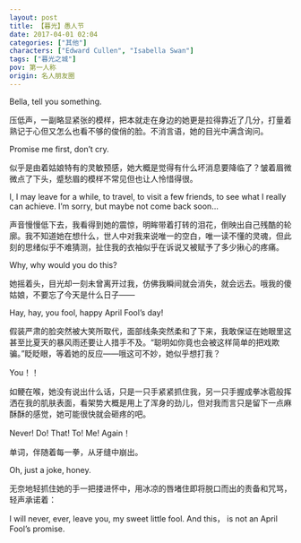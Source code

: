 ```yaml
---
layout: post
title: 【暮光】愚人节
date: 2017-04-01 02:04
categories: ["其他"]
characters: ["Edward Cullen", "Isabella Swan"]
tags: ["暮光之城"]
pov: 第一人称
origin: 名人朋友圈
---
```


Bella, tell you something. 

压低声，一副略显紧张的模样，把本就走在身边的她更是拉得靠近了几分，打量着熟记于心但又怎么也看不够的俊俏的脸。不消言语，她的目光中满含询问。

Promise me first, don’t cry.

似乎是由着姑娘特有的灵敏预感，她大概是觉得有什么坏消息要降临了？皱着眉微微点了下头，蹙愁眉的模样不常见但也让人怜惜得很。

I, I may leave for a while, to travel, to visit a few friends, to see what I really can achieve. I’m sorry, but maybe not come back soon…

声音慢慢低下去，我看得到她的震惊，明眸带着打转的泪花，倒映出自己残酷的轮廓。我不知道她在想什么，世人中对我来说唯一的空白，唯一读不懂的灵魂，但此刻的思绪似乎不难猜测，扯住我的衣袖似乎在诉说又被赋予了多少揪心的疼痛。

Why, why would you do this?

她摇着头，目光却一刻未曾离开过我，仿佛我瞬间就会消失，就会远去。哦我的傻姑娘，不要忘了今天是什么日子——

Hay, hay, you fool, happy April Fool’s day! 

假装严肃的脸突然被大笑所取代，面部线条突然柔和了下来，我敢保证在她眼里这甚至比夏天的暴风雨还要让人措手不及。“聪明如你竟也会被这样简单的把戏欺骗。”眨眨眼，等着她的反应——哦这可不妙，她似乎想打我？

You！！

如鲠在喉，她没有说出什么话，只是一只手紧紧抓住我，另一只手握成拳冰雹般挥洒在我的肌肤表面，看架势大概是用上了浑身的劲儿，但对我而言只是留下一点麻酥酥的感觉，她可能很快就会砸疼的吧。

Never! Do! That! To! Me! Again！

单词，伴随着每一拳，从牙缝中崩出。

Oh, just a joke, honey.

无奈地轻抓住她的手一把搂进怀中，用冰凉的唇堵住即将脱口而出的责备和咒骂，轻声承诺着：

I will never, ever, leave you, my sweet little fool. And this， is not an April Fool’s promise.
